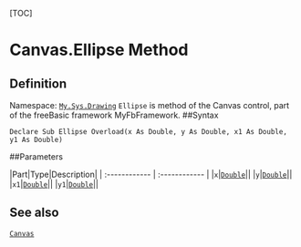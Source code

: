 [TOC]
# Canvas.Ellipse Method

## Definition
Namespace: [`My.Sys.Drawing`](My.Sys.Drawing.md)
`Ellipse` is method of the Canvas control, part of the freeBasic framework MyFbFramework.
##Syntax
```freeBasic
Declare Sub Ellipse Overload(x As Double, y As Double, x1 As Double, y1 As Double)
```

##Parameters

|Part|Type|Description|
| :------------ | :------------ |
|`x`|[`Double`]("https://www.freebasic.net/wiki/KeyPgDouble")||
|`y`|[`Double`]("https://www.freebasic.net/wiki/KeyPgDouble")||
|`x1`|[`Double`]("https://www.freebasic.net/wiki/KeyPgDouble")||
|`y1`|[`Double`]("https://www.freebasic.net/wiki/KeyPgDouble")||
## See also
[`Canvas`](Canvas.md)
